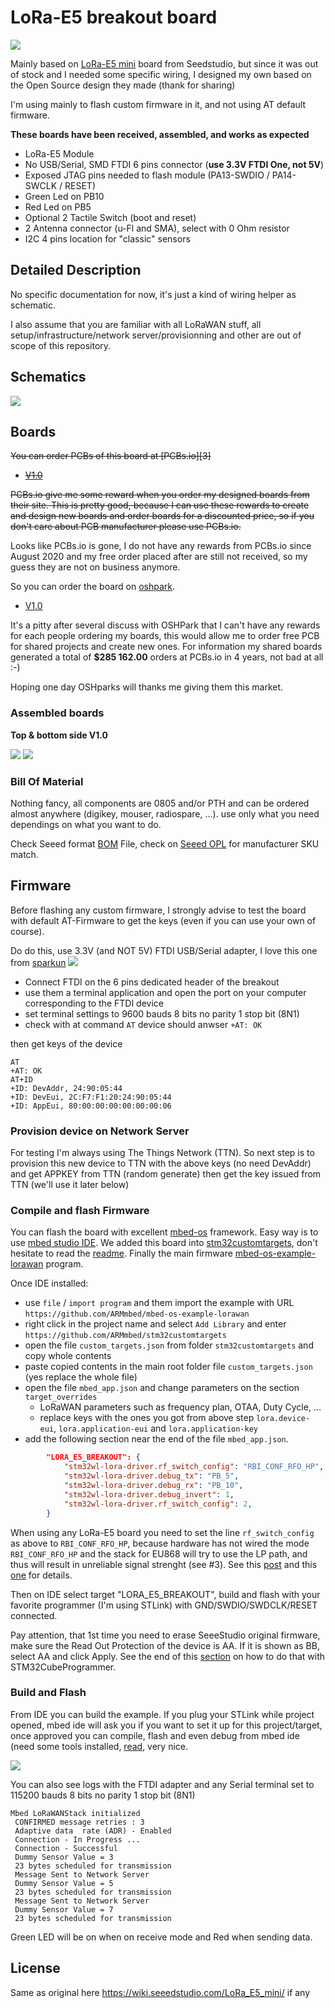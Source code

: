 # LoRa-E5 breakout board

<img src="https://github.com/hallard/LoRa-E5-Breakout/blob/main/pictures/LoRa-E5-Breakout-top.png">

Mainly based on [LoRa-E5 mini](https://www.seeedstudio.com/LoRa-E5-mini-STM32WLE5JC-p-4869.html) board from Seedstudio, but since it was out of stock and I needed some specific wiring, I designed my own based on the Open Source design they made (thank for sharing)

I'm using mainly to flash custom firmware in it, and not using AT default firmware.

**These boards have been received, assembled, and works as expected**

- LoRa-E5 Module
- No USB/Serial, SMD FTDI 6 pins connector (**use 3.3V FTDI One, not 5V**)
- Exposed JTAG pins needed to flash module (PA13-SWDIO / PA14-SWCLK / RESET)
- Green Led on PB10
- Red Led on PB5
- Optional 2 Tactile Switch (boot and reset)
- 2 Antenna connector (u-Fl and SMA), select with 0 Ohm resistor
- I2C 4 pins location for "classic" sensors

## Detailed Description

No specific documentation for now, it's just a kind of wiring helper as schematic.

I also assume that you are familiar with all LoRaWAN stuff, all setup/infrastructure/network server/provisionning and other are out of scope of this repository.

## Schematics

<img src="https://github.com/hallard/LoRa-E5-Breakout/blob/main/pictures/LoRa-E5-Breakout-sch.png">

## Boards 

~~You can order PCBs of this board at [PCBs.io][3]~~

- ~~[V1.0](https://PCBs.io/share/zM5GG)~~

 ~~PCBs.io give me some reward when you order my designed boards from their site. This is pretty good, because I can use these rewards to create and design new boards and order boards for a discounted price, so if you don't care about PCB manufacturer please use PCBs.io.~~

Looks like PCBs.io is gone, I do not have any rewards from PCBs.io since August 2020 and my free order placed after are still not received, so my guess they are not on business anymore.

So you can order the board on [oshpark](https://oshpark.com). 

- [V1.0](https://oshpark.com/shared_projects/pMgmywYX) 

It's a pitty after several discuss with OSHPark that I can't have any rewards for each people ordering my boards, this would allow me to order free PCB for shared projects and create new ones. For information my shared boards generated a total of **$285 162.00** orders at PCBs.io in 4 years, not bad at all :-)

Hoping one day OSHparks will thanks me giving them this market. 

### Assembled boards

**Top & bottom side V1.0**

<img src="https://github.com/hallard/LoRa-E5-Breakout/blob/main/pictures/LoRa-E5-Breakout-top.png">
<img src="https://github.com/hallard/LoRa-E5-Breakout/blob/main/pictures/LoRa-E5-Breakout-bot.png">

### Bill Of Material

Nothing fancy, all components are 0805 and/or PTH and can be ordered almost anywhere (digikey, mouser, radiospare, ...). 
use only what you need dependings on what you want to do. 

Check Seeed format [BOM](https://github.com/hallard/LoRa-E5-Breakout/blob/main/LoRa-E5-Breakout-BOM.xlsx) File, check on [Seeed OPL](https://www.seeedstudio.com/opl.html) for manufacturer SKU match.

## Firmware

Before flashing any custom firmware, I strongly advise to test the board with default AT-Firmware to get the keys (even if you can use your own of course). 

Do do this, use 3.3V (and NOT 5V) FTDI USB/Serial adapter, I love this one from [sparkun](https://www.sparkfun.com/products/14050)
![](https://cdn.sparkfun.com//assets/parts/1/1/8/8/8/14050-01.jpg)

- Connect FTDI on the 6 pins dedicated header of the breakout
- use them a terminal application and open the port on your computer corresponding to the FTDI device
- set terminal settings to 9600 bauds 8 bits no parity 1 stop bit (8N1)
- check with at command `AT` device should anwser ``+AT: OK``

then get keys of the device

```
AT 
+AT: OK
AT+ID 
+ID: DevAddr, 24:90:05:44
+ID: DevEui, 2C:F7:F1:20:24:90:05:44
+ID: AppEui, 80:00:00:00:00:00:00:06
```

### Provision device on Network Server

For testing I'm always using The Things Network (TTN).
So next step is to provision this new device to TTN with the above keys (no need DevAddr) and get APPKEY from TTN (random generate) then get the key issued from TTN (we'll use it later below)

### Compile and flash Firmware

You can flash the board with excellent [mbed-os](https://os.mbed.com/mbed-os/) framework. 
Easy way is to use [mbed studio IDE](https://os.mbed.com/studio/). 
We added this board into [stm32customtargets](https://github.com/ARMmbed/stm32customtargets), don't hesitate to read the [readme](https://github.com/ARMmbed/stm32customtargets/blob/master/README.md). 
Finally the main firmware [mbed-os-example-lorawan](https://github.com/ARMmbed/mbed-os-example-lorawan) program.

Once IDE installed: 

- use `file` / `import program` and them import the example with URL `https://github.com/ARMmbed/mbed-os-example-lorawan`
- right click in the project name and select `Add Library` and enter `https://github.com/ARMmbed/stm32customtargets`
- open the file `custom_targets.json` from folder `stm32customtargets` and copy whole contents
- paste copied contents in the main root folder file `custom_targets.json` (yes replace the whole file) 
- open the file `mbed_app.json` and change parameters on the section `target_overrides`
    - LoRaWAN parameters such as frequency plan, OTAA, Duty Cycle, ...
    - replace keys with the ones you got from above step `lora.device-eui`, `lora.application-eui` and `lora.application-key`
- add the following section near the end of the file `mbed_app.json`.

```json
        "LORA_E5_BREAKOUT": {
            "stm32wl-lora-driver.rf_switch_config": "RBI_CONF_RFO_HP",
            "stm32wl-lora-driver.debug_tx": "PB_5",
            "stm32wl-lora-driver.debug_rx": "PB_10",
            "stm32wl-lora-driver.debug_invert": 1,
            "stm32wl-lora-driver.rf_switch_config": 2,
        }
```

When using any LoRa-E5 board you need to set the line `rf_switch_config` as above to `RBI_CONF_RFO_HP`, because hardware has not wired the mode `RBI_CONF_RFO_HP` and the stack for EU868 will try to use the LP path, and thus will result in unreliable signal strenght (see #3). See this [post](https://forum.seeedstudio.com/t/lora-e5-fw-bug-tx-eu868-85ma-too-high-consumption/260126) and this [one](https://forum.rakwireless.com/t/rak3172-too-much-consumption-in-transmit-eu868/4781) for details.

Then on IDE select target "LORA_E5_BREAKOUT", build and flash with your favorite programmer (I'm using STLink) with GND/SWDIO/SWDCLK/RESET connected. 

Pay attention, that 1st time you need to erase SeeeStudio original firmware, make sure the Read Out Protection of the device is AA. If it is shown as BB, select AA and click Apply. See the end of this [section](https://wiki.seeedstudio.com/LoRa_E5_Dev_Board/#24-modify-your-device-eui-application-eui-application-key-and-your-lorawan-region) on how to do that with STM32CubeProgrammer.

### Build and Flash

From IDE you can build the example. If you plug your STLink while project opened, mbed ide will ask you if you want to set it up for this project/target, once approved you can compile, flash and even debug from mbed ide (need some tools installed, [read](https://os.mbed.com/docs/mbed-studio/current/monitor-debug/debugging-with-mbed-studio.html), very nice.


<img src="https://github.com/hallard/LoRa-E5-Breakout/blob/main/pictures/mbed-ide.png">

You can also see logs with the FTDI adapter and any Serial terminal set to 115200 bauds 8 bits no parity 1 stop bit (8N1)

```
Mbed LoRaWANStack initialized 
 CONFIRMED message retries : 3 
 Adaptive data  rate (ADR) - Enabled 
 Connection - In Progress ...
 Connection - Successful 
 Dummy Sensor Value = 3 
 23 bytes scheduled for transmission 
 Message Sent to Network Server 
 Dummy Sensor Value = 5 
 23 bytes scheduled for transmission 
 Message Sent to Network Server 
 Dummy Sensor Value = 7 
 23 bytes scheduled for transmission 
```

Green LED will be on when on receive mode and Red when sending data.

## License

Same as original here https://wiki.seeedstudio.com/LoRa_E5_mini/ if any



 

